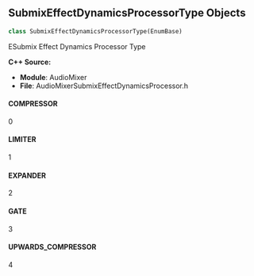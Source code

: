 ## SubmixEffectDynamicsProcessorType Objects

```python
class SubmixEffectDynamicsProcessorType(EnumBase)
```

ESubmix Effect Dynamics Processor Type

**C++ Source:**

- **Module**: AudioMixer
- **File**: AudioMixerSubmixEffectDynamicsProcessor.h

<a id="unreal.SubmixEffectDynamicsProcessorType.COMPRESSOR"></a>

#### COMPRESSOR

0

<a id="unreal.SubmixEffectDynamicsProcessorType.LIMITER"></a>

#### LIMITER

1

<a id="unreal.SubmixEffectDynamicsProcessorType.EXPANDER"></a>

#### EXPANDER

2

<a id="unreal.SubmixEffectDynamicsProcessorType.GATE"></a>

#### GATE

3

<a id="unreal.SubmixEffectDynamicsProcessorType.UPWARDS_COMPRESSOR"></a>

#### UPWARDS_COMPRESSOR

4

<a id="unreal.SubmixEffectDynamicsPeakMode"></a>